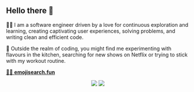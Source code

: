 ## Hello there 👋

👨‍💻 I am a software engineer driven by a love for continuous exploration and learning, creating captivating user experiences, solving problems, and writing clean and efficient code.

🏡 Outside the realm of coding, you might find me experimenting with flavours in the kitchen, searching for new shows on Netflix or trying to stick with my workout routine.

[🕵️‍♂️ **emojisearch.fun**](https://emojisearch.fun)

<p align="center">
  <img src="https://github-readme-stats.xanderbarkhatov.vercel.app/api/top-langs/?username=xanderbarkhatov&langs_count=8&layout=compact&hide_title=true&hide_border=true&custom_title=Languages&bg_color=00000000&text_color=64748b&title_color=ec4899&cache_seconds=172800" />
  <img src="https://github-readme-stats.xanderbarkhatov.vercel.app/api?username=xanderbarkhatov&hide_rank=true&hide_title=true&count_private=true&show_icons=true&hide_border=true&bg_color=00000000&text_color=64748b&title_color=ec4899&icon_color=ec4899&cache_seconds=172800" />
</p>

